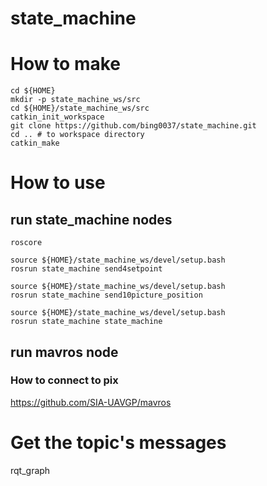 # state_machine

# How to make
```
cd ${HOME}
mkdir -p state_machine_ws/src
cd ${HOME}/state_machine_ws/src
catkin_init_workspace
git clone https://github.com/bing0037/state_machine.git
cd .. # to workspace directory
catkin_make
```

# How to use
## run state_machine nodes
```
roscore
```
```
source ${HOME}/state_machine_ws/devel/setup.bash
rosrun state_machine send4setpoint
```
```
source ${HOME}/state_machine_ws/devel/setup.bash
rosrun state_machine send10picture_position
```
```
source ${HOME}/state_machine_ws/devel/setup.bash
rosrun state_machine state_machine
```

## run mavros node
### How to connect to pix
https://github.com/SIA-UAVGP/mavros

# Get the topic's messages
rqt_graph


